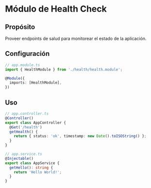 # Módulo de Health Check

## Propósito
Proveer endpoints de salud para monitorear el estado de la aplicación.

## Configuración
```typescript
// app.module.ts
import { HealthModule } from './health/health.module';

@Module({
  imports: [HealthModule],
})
```

## Uso
```typescript
// app.controller.ts
@Controller()
export class AppController {
  @Get('/health')
  getHealth() {
    return { status: 'ok', timestamp: new Date().toISOString() };
  }
}

// app.service.ts
@Injectable()
export class AppService {
  getHello(): string {
    return 'Hello World!';
  }
}
```